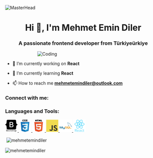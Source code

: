 ![MasterHead](https://alexmartin.cloud/assets/images/blog/blog1/react-js-banner.png)

<h1 align="center">Hi 👋, I'm Mehmet Emin Diler</h1>
<h3 align="center">A passionate frontend developer from Türkiyeürkiye</h3>

<img align="right" alt="Coding" width="400" src="https://media.tenor.com/iqjHRWHRBIgAAAAC/pjr.gif"><img/>

- 🔭 I’m currently working on **React**

- 🌱 I’m currently learning **React**

- 📫 How to reach me **mehmetemindiler@outlook.com**

<h3 align="left">Connect with me:</h3>
<p align="left">
</p>

<h3 align="left">Languages and Tools:</h3>
<p align="left"> <a href="https://getbootstrap.com" target="_blank" rel="noreferrer"> <img src="https://raw.githubusercontent.com/devicons/devicon/master/icons/bootstrap/bootstrap-plain-wordmark.svg" alt="bootstrap" width="40" height="40"/> </a> <a href="https://www.w3schools.com/css/" target="_blank" rel="noreferrer"> <img src="https://raw.githubusercontent.com/devicons/devicon/master/icons/css3/css3-original-wordmark.svg" alt="css3" width="40" height="40"/> </a> <a href="https://www.w3.org/html/" target="_blank" rel="noreferrer"> <img src="https://raw.githubusercontent.com/devicons/devicon/master/icons/html5/html5-original-wordmark.svg" alt="html5" width="40" height="40"/> </a> <a href="https://developer.mozilla.org/en-US/docs/Web/JavaScript" target="_blank" rel="noreferrer"> <img src="https://raw.githubusercontent.com/devicons/devicon/master/icons/javascript/javascript-original.svg" alt="javascript" width="40" height="40"/> </a> <a href="https://www.mysql.com/" target="_blank" rel="noreferrer"> <img src="https://raw.githubusercontent.com/devicons/devicon/master/icons/mysql/mysql-original-wordmark.svg" alt="mysql" width="40" height="40"/> </a> <a href="https://reactjs.org/" target="_blank" rel="noreferrer"> <img src="https://raw.githubusercontent.com/devicons/devicon/master/icons/react/react-original-wordmark.svg" alt="react" width="40" height="40"/> </a> </p>

<p>&nbsp;<img align="center" src="https://github-readme-stats.vercel.app/api?username=mehmetemindiler&show_icons=true&locale=en" alt="mehmetemindiler" /></p>

<p><img align="center" src="https://github-readme-streak-stats.herokuapp.com/?user=mehmetemindiler&" alt="mehmetemindiler" /></p>
